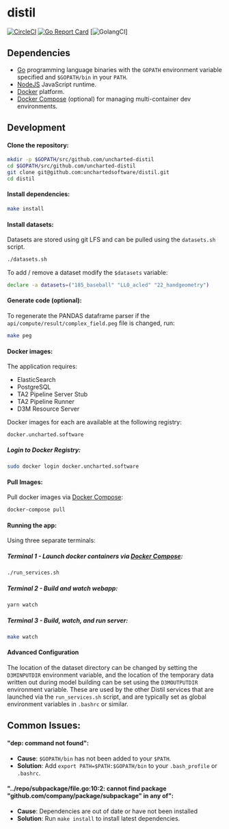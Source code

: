 # distil

[![CircleCI](https://circleci.com/gh/uncharted-distil/distil/tree/master.svg?style=svg&&circle-token=ff61c235865dd699cc8b923035a80e6e8d39c63a)](https://circleci.com/gh/unchartedsoftware/distil/tree/master)
[![Go Report Card](https://goreportcard.com/badge/github.com/uncharted-distil/distil)](https://goreportcard.com/report/github.com/uncharted-distil/distil)
[![GolangCI](https://golangci.com/badges/github.com/uncharted-distil/distil.svg)]
## Dependencies

- [Go](https://golang.org/) programming language binaries with the `GOPATH` environment variable specified and `$GOPATH/bin` in your `PATH`.
- [NodeJS](http://nodejs.org/) JavaScript runtime.
- [Docker](https://www.docker.com/) platform.
- [Docker Compose](https://docs.docker.com/compose/) (optional) for managing multi-container dev environments.

## Development

#### Clone the repository:

```bash
mkdir -p $GOPATH/src/github.com/uncharted-distil
cd $GOPATH/src/github.com/uncharted-distil
git clone git@github.com:unchartedsoftware/distil.git
cd distil
```

#### Install dependencies:

```bash
make install
```

#### Install datasets:

Datasets are stored using git LFS and can be pulled using the `datasets.sh` script.

```bash
./datasets.sh
```

To add / remove a dataset modify the `$datasets` variable:

```bash
declare -a datasets=("185_baseball" "LL0_acled" "22_handgeometry")
```

#### Generate code (optional):

To regenerate the PANDAS dataframe parser if the `api/compute/result/complex_field.peg` file is changed, run:

```bash
make peg
```

#### Docker images:

The application requires:
- ElasticSearch
- PostgreSQL
- TA2 Pipeline Server Stub
- TA2 Pipeline Runner
- D3M Resource Server

Docker images for each are available at the following registry:

```
docker.uncharted.software
```

##### Login to Docker Registry:

```bash
sudo docker login docker.uncharted.software
```

#### Pull Images:

Pull docker images via [Docker Compose](https://docs.docker.com/compose/):

```bash
docker-compose pull
```

#### Running the app:

Using three separate terminals:

##### Terminal 1 - Launch docker containers via [Docker Compose](https://docs.docker.com/compose/):

```bash
./run_services.sh
```

##### Terminal 2 - Build and watch webapp:

```bash
yarn watch
```

##### Terminal 3 - Build, watch, and run server:
```bash
make watch
```

#### Advanced Configuration
The location of the dataset directory can be changed by setting the `D3MINPUTDIR` environment variable, and the location of the temporary data written out during model building can be set using the `D3MOUTPUTDIR` environment variable.  These are used by the other Distil services that are launched via the `run_services.sh` script, and are typically set as global environment variables in `.bashrc` or similar.

## Common Issues:

#### "dep: command not found":

- **Cause**: `$GOPATH/bin` has not been added to your `$PATH`.
- **Solution**: Add `export PATH=$PATH:$GOPATH/bin` to your `.bash_profile` or `.bashrc`.

#### "../repo/subpackage/file.go:10:2: cannot find package "github.com/company/package/subpackage" in any of":

- **Cause**: Dependencies are out of date or have not been installed
- **Solution**: Run `make install` to install latest dependencies.
